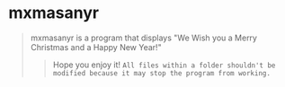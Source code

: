 # mxmasanyr
> mxmasanyr is a program that displays "We Wish you a Merry Christmas and a Happy New Year!"
>> Hope you enjoy it!
`All files within a folder shouldn't be modified because it may stop the program from working.`
